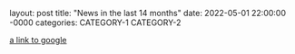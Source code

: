layout: post
title: "News in the last 14 months"
date: 2022-05-01 22:00:00 -0000
categories: CATEGORY-1 CATEGORY-2

<a href="https://google.com"> a link to google</a>

